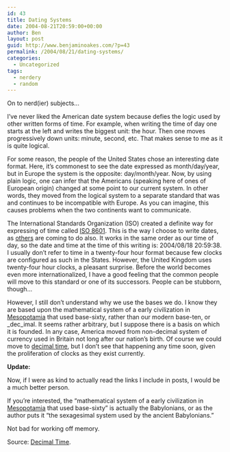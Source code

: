 ```yaml
---
id: 43
title: Dating Systems
date: 2004-08-21T20:59:00+00:00
author: Ben
layout: post
guid: http://www.benjaminoakes.com/?p=43
permalink: /2004/08/21/dating-systems/
categories:
  - Uncategorized
tags:
  - nerdery
  - random
---
```

On to nerd(ier) subjects... 

I&#8217;ve never liked the American date system because defies the logic used by other written forms of time. For example, when writing the time of day one starts at the left and writes the biggest unit: the hour. Then one moves progressively down units: minute, second, etc. That makes sense to me as it is quite logical. 

For some reason, the people of the United States chose an interesting date format. Here, it&#8217;s commonest to see the date expressed as month/day/year, but in Europe the system is the opposite: day/month/year. Now, by using plain logic, one can infer that the Americans (speaking here of ones of European origin) changed at some point to our current system. In other words, they moved from the logical system to a separate standard that was and continues to be incompatible with Europe. As you can imagine, this causes problems when the two continents want to communicate. 

The International Standards Organization (ISO) created a definite way for expressing of time called [ISO 8601](http://en.wikipedia.org/wiki/ISO_8601). This is the way I choose to write dates, as [others](http://www.cl.cam.ac.uk/%7Emgk25/iso-time.html) are coming to do also. It works in the same order as our time of day, so the date and time at the time of this writing is: 2004/08/18 20:59:38. I usually don&#8217;t refer to time in a twenty-four hour format because few clocks are configured as such in the States. However, the United Kingdom uses twenty-four hour clocks, a pleasant surprise. Before the world becomes even more internationalized, I have a good feeling that the common people will move to this standard or one of its successors. People can be stubborn, though... 

However, I still don&#8217;t understand why we use the bases we do. I know they are based upon the mathematical system of a early civilization in [Mesopotamia](http://en.wikipedia.org/wiki/Mesopotamia) that used base-sixty, rather than our modern base-ten, or _dec_imal. It seems rather arbitrary, but I suppose there is a basis on which it is founded. In any case, America moved from non-decimal system of currency used in Britain not long after our nation&#8217;s birth. Of course we could move to [decimal time](http://www.decimaltime.hynes.net/), but I don&#8217;t see that happening any time soon, given the proliferation of clocks as they exist currently. 

**Update:** 

Now, if I were as kind to actually read the links I include in posts, I would be a much better person. 

If you&#8217;re interested, the &#8220;mathematical system of a early civilization in [Mesopotamia](http://en.wikipedia.org/wiki/Mesopotamia) that used base-sixty&#8221; is actually the Babylonians, or as the author puts it &#8220;the sexagesimal system used by the ancient Babylonians.&#8221; 

Not bad for working off memory. 

Source: [Decimal Time](http://www.decimaltime.hynes.net/).